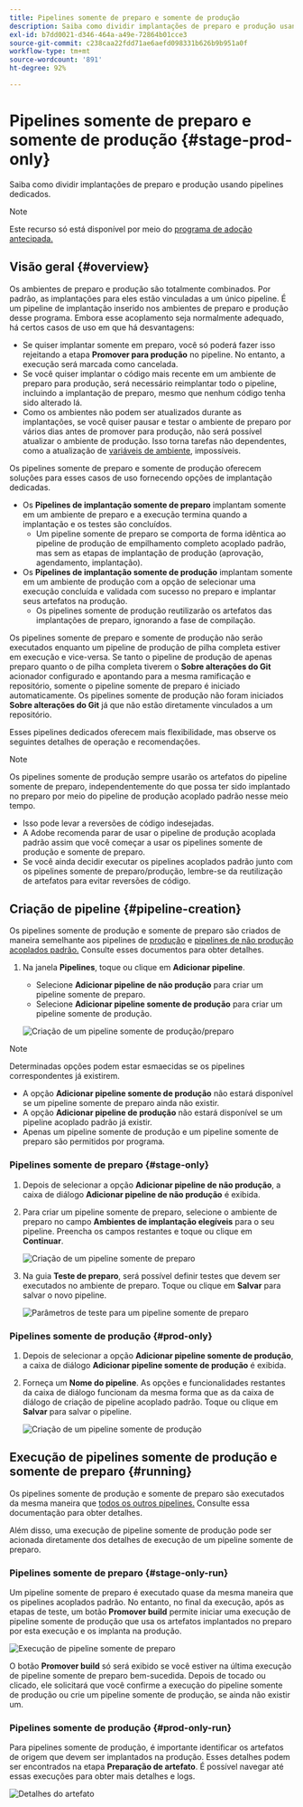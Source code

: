 ```yaml
---
title: Pipelines somente de preparo e somente de produção
description: Saiba como dividir implantações de preparo e produção usando pipelines dedicados.
exl-id: b7dd0021-d346-464a-a49e-72864b01cce3
source-git-commit: c238caa22fdd71ae6aefd098331b626b9b951a0f
workflow-type: tm+mt
source-wordcount: '891'
ht-degree: 92%

---
```


# Pipelines somente de preparo e somente de produção {#stage-prod-only}

Saiba como dividir implantações de preparo e produção usando pipelines dedicados.

>[!NOTE]
>
>Este recurso só está disponível por meio do [programa de adoção antecipada.](/help/release-notes/current.md#early-adoption)

## Visão geral {#overview}

Os ambientes de preparo e produção são totalmente combinados. Por padrão, as implantações para eles estão vinculadas a um único pipeline. É um pipeline de implantação inserido nos ambientes de preparo e produção desse programa. Embora esse acoplamento seja normalmente adequado, há certos casos de uso em que há desvantagens:

* Se quiser implantar somente em preparo, você só poderá fazer isso rejeitando a etapa **Promover para produção** no pipeline. No entanto, a execução será marcada como cancelada.
* Se você quiser implantar o código mais recente em um ambiente de preparo para produção, será necessário reimplantar todo o pipeline, incluindo a implantação de preparo, mesmo que nenhum código tenha sido alterado lá.
* Como os ambientes não podem ser atualizados durante as implantações, se você quiser pausar e testar o ambiente de preparo por vários dias antes de promover para produção, não será possível atualizar o ambiente de produção. Isso torna tarefas não dependentes, como a atualização de [variáveis de ambiente](/help/getting-started/build-environment.md#environment-variables), impossíveis.

Os pipelines somente de preparo e somente de produção oferecem soluções para esses casos de uso fornecendo opções de implantação dedicadas.

* Os **Pipelines de implantação somente de preparo** implantam somente em um ambiente de preparo e a execução termina quando a implantação e os testes são concluídos.
   * Um pipeline somente de preparo se comporta de forma idêntica ao pipeline de produção de empilhamento completo acoplado padrão, mas sem as etapas de implantação de produção (aprovação, agendamento, implantação).
* Os **Pipelines de implantação somente de produção** implantam somente em um ambiente de produção com a opção de selecionar uma execução concluída e validada com sucesso no preparo e implantar seus artefatos na produção.
   * Os pipelines somente de produção reutilizarão os artefatos das implantações de preparo, ignorando a fase de compilação.

Os pipelines somente de preparo e somente de produção não serão executados enquanto um pipeline de produção de pilha completa estiver em execução e vice-versa. Se tanto o pipeline de produção de apenas preparo quanto o de pilha completa tiverem o **Sobre alterações do Git** acionador configurado e apontando para a mesma ramificação e repositório, somente o pipeline somente de preparo é iniciado automaticamente. Os pipelines somente de produção não foram iniciados **Sobre alterações do Git** já que não estão diretamente vinculados a um repositório.

Esses pipelines dedicados oferecem mais flexibilidade, mas observe os seguintes detalhes de operação e recomendações.

>[!NOTE]
>
>Os pipelines somente de produção sempre usarão os artefatos do pipeline somente de preparo, independentemente do que possa ter sido implantado no preparo por meio do pipeline de produção acoplado padrão nesse meio tempo.
>
>* Isso pode levar a reversões de código indesejadas.
>* A Adobe recomenda parar de usar o pipeline de produção acoplada padrão assim que você começar a usar os pipelines somente de produção e somente de preparo.
>* Se você ainda decidir executar os pipelines acoplados padrão junto com os pipelines somente de preparo/produção, lembre-se da reutilização de artefatos para evitar reversões de código.

## Criação de pipeline {#pipeline-creation}

Os pipelines somente de produção e somente de preparo são criados de maneira semelhante aos pipelines de [produção](/help/using/production-pipelines.md) e [pipelines de não produção acoplados padrão.](/help/using/non-production-pipelines.md) Consulte esses documentos para obter detalhes.

1. Na janela **Pipelines**, toque ou clique em **Adicionar pipeline**.

   * Selecione **Adicionar pipeline de não produção** para criar um pipeline somente de preparo.
   * Selecione **Adicionar pipeline somente de produção** para criar um pipeline somente de produção.

   ![Criação de um pipeline somente de produção/preparo](/help/assets/configure-pipelines/prod-stage-pipelines.png)

>[!NOTE]
>
>Determinadas opções podem estar esmaecidas se os pipelines correspondentes já existirem.
>
>* A opção **Adicionar pipeline somente de produção** não estará disponível se um pipeline somente de preparo ainda não existir.
>* A opção **Adicionar pipeline de produção** não estará disponível se um pipeline acoplado padrão já existir.
>* Apenas um pipeline somente de produção e um pipeline somente de preparo são permitidos por programa.

### Pipelines somente de preparo {#stage-only}

1. Depois de selecionar a opção **Adicionar pipeline de não produção**, a caixa de diálogo **Adicionar pipeline de não produção** é exibida.
1. Para criar um pipeline somente de preparo, selecione o ambiente de preparo no campo **Ambientes de implantação elegíveis** para o seu pipeline. Preencha os campos restantes e toque ou clique em **Continuar**.

   ![Criação de um pipeline somente de preparo](/help/assets/configure-pipelines/stage-only.png)

1. Na guia **Teste de preparo**, será possível definir testes que devem ser executados no ambiente de preparo. Toque ou clique em **Salvar** para salvar o novo pipeline.

   ![Parâmetros de teste para um pipeline somente de preparo](/help/assets/configure-pipelines/stage-only-test.png)

### Pipelines somente de produção {#prod-only}

1. Depois de selecionar a opção **Adicionar pipeline somente de produção**, a caixa de diálogo **Adicionar pipeline somente de produção** é exibida.
1. Forneça um **Nome do pipeline**. As opções e funcionalidades restantes da caixa de diálogo funcionam da mesma forma que as da caixa de diálogo de criação de pipeline acoplado padrão. Toque ou clique em **Salvar** para salvar o pipeline.

   ![Criação de um pipeline somente de produção](/help/assets/configure-pipelines/prod-only-pipeline.png)

## Execução de pipelines somente de produção e somente de preparo {#running}

Os pipelines somente de produção e somente de preparo são executados da mesma maneira que [todos os outros pipelines.](/help/using/managing-pipelines.md#running-pipelines) Consulte essa documentação para obter detalhes.

Além disso, uma execução de pipeline somente de produção pode ser acionada diretamente dos detalhes de execução de um pipeline somente de preparo.

### Pipelines somente de preparo {#stage-only-run}

Um pipeline somente de preparo é executado quase da mesma maneira que os pipelines acoplados padrão. No entanto, no final da execução, após as etapas de teste, um botão **Promover build** permite iniciar uma execução de pipeline somente de produção que usa os artefatos implantados no preparo por esta execução e os implanta na produção.

![Execução de pipeline somente de preparo](/help/assets/configure-pipelines/stage-only-pipeline-run.png)

O botão **Promover build** só será exibido se você estiver na última execução de pipeline somente de preparo bem-sucedida. Depois de tocado ou clicado, ele solicitará que você confirme a execução do pipeline somente de produção ou crie um pipeline somente de produção, se ainda não existir um.

### Pipelines somente de produção {#prod-only-run}

Para pipelines somente de produção, é importante identificar os artefatos de origem que devem ser implantados na produção. Esses detalhes podem ser encontrados na etapa **Preparação de artefato**. É possível navegar até essas execuções para obter mais detalhes e logs.

![Detalhes do artefato](/help/assets/configure-pipelines/prod-only-pipeline-run.png)

